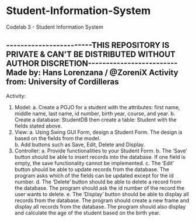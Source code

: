# Student-Information-System
Codelab  3 - Student Information System

------------------------THIS REPOSITORY IS PRIVATE & CAN'T BE DISTRIBUTED WITHOUT AUTHOR DISCRETION-------------------------
                                      Made by: Hans Lorenzana / @ZoreniX
                                      Activity from: University of Cordilleras
----------------------------------------------------------------------------------------------------------------------------
Activity:

1.	Model: 
  a.	Create a POJO for a student with the attributes: first name, middle name, last name, id number, birth year, course, and year. 
  b.	Create a database: StudentDB then create a table: Student with the fields stated above. 
2.	View: 
  a.	Using Swing GUI Form, design a Student Form. The design is based on the fields from the model.  
  b.	Add buttons such as Save, Edit, Delete and Display.  
3.	Controller: 
  a.	Provide functionalities to your Student Form. 
  b.	The ‘Save’ button should be able to insert records into the database. If one field is empty, the save functionality cannot be implemented. 
  c.	The ‘Edit’ button should be able to update records from the database. The program asks which of the fields can be updated except for the id number. 
  d.	The ‘Delete’ button should be able to delete a record from the database. The program should ask the id number of the record the user wants to delete. 
  e.	The ‘Display’ button should be able to display all records from 
      the database. The program should create a new frame and display all records from the database. The program should also display and calculate the age of the student based on       the birth year. 
